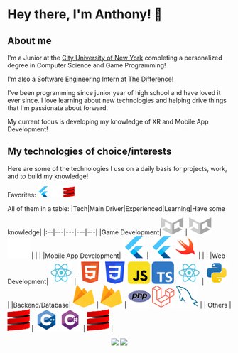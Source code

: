 # Hey there, I'm Anthony! 👋
## About me
I'm a Junior at the <a href="https://www.cuny.edu" target="_blank" rel="noreferrer noopener">City University of New York</a> completing a personalized degree in Computer Science and Game Programming!

I'm also a Software Engineering Intern at <a href="https://thedifferenceapp.com/" target="_blank" rel="noreferrer noopener">The Difference</a>!

I've been programming since junior year of high school and have loved it ever since. I love learning about new technologies and helping drive things that I'm passionate about forward. 

My current focus is developing my knowledge of XR and Mobile App Development!

## My technologies of choice/interests

Here are some of the technologies I use on a daily basis for projects, work, and to build my knowledge!

Favorites: <img src="icons/flutter.svg" alt="flutter" width="25" height="25">  <img src="icons/ue-white.svg" alt="UE" width="25" height="25">  <img src="icons/scala-pic-logo.svg" alt="scala" width="25" height="25">

All of them in a table:
|Tech|Main Driver|Experienced|Learning|Have some knowledge|
|:--|---|---|---|---|
|Game Development|<img src="icons/Unity.D.svg" alt="unity" width="50" height="50">  |  <img src="icons/Unity.D.svg" alt="unity" width="50" height="50">  <img src="icons/ue-white.svg" alt="UE" width="50" height="50">   |    |    |
|Mobile App Development|   <img src="icons/flutter.svg" alt="flutter" width="50" height="50">    |   <img src="icons/flutter.svg" alt="flutter" width="50" height="50">   <img src="icons/swift.svg" alt="swift" width="50" height="50">  |     |    |
|Web Development|  <img src="icons/react.svg" alt="reactjs" width="50" height="50">   |  <img src="icons/html-5.svg" alt="html" width="55" height="55"> <img src="icons/css3.svg" alt="css" width="50" height="50">    <img src="icons/javascript-rounded.svg" alt="js" width="50" height="50">   <img src="icons/typescript-rounded.svg" alt="ts" width="50" height="50">|  <img src="icons/react.svg" alt="reactjs" width="50" height="50">  |  <img src="icons/python.svg" alt="python" width="50" height="50">  |
|Backend/Database|  <img src="icons/firebase-logo.svg" alt="firebase" width="50" height="50"> | <img src="icons/firebase-logo.svg" alt="firebase" width="50" height="50"> |  <img src="icons/PHP.svg" alt="php" width="50" height="50"> <img src="icons/Laravel.svg" alt="Laravel" width="50" height="50"> <img src="icons/MySQL.svg" alt="MySQL" width="50" height="50"> |
| Others | <img src="icons/scala-pic-logo.svg" alt="scala" width="50" height="50"> | <img src="icons/cpp.svg" alt="cpp" width="50" height="50"> <img src="icons/csharp.svg" alt="csharp" width="50" height="50"> | <img src="icons/scala-pic-logo.svg" alt="scala" width="50" height="50"> |

 <div align="center" width=100%>


<img src="https://github-readme-stats.vercel.app/api?username=lausan3&theme=tokyonight&hide=stars" height="200"> <img src="https://github-readme-stats.vercel.app/api/top-langs/?username=lausan3&layout=donut&theme=tokyonight&langs_count=5&hide=Shaderlab,HLSL,makefile,C,CMake,Python" height="200">


</div>

<!--
**lausan3/lausan3** is a ✨ _special_ ✨ repository because its `README.md` (this file) appears on your GitHub profile.l

Here are some ideas to get you started:

- 🔭 I’m currently working on ..
- 🌱 I’m currently learning ...
- 👯 I’m looking to collaborate on ...
- 🤔 I’m looking for help with ...
- 💬 Ask me about ...
- 📫 How to reach me: ...
- 😄 Pronouns: ...
- ⚡ Fun fact: ...
-->
